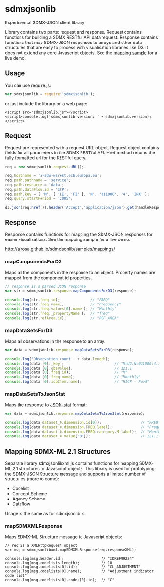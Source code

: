 sdmxjsonlib
===========

Experimental SDMX-JSON client library

Library contains two parts: request and response. Request contains functions
for building a SDMX RESTful API data request. Response contains functions that
map SDMX-JSON responses to arrays and other data structures that are easy to process
with visualisation libraries like D3. It does not extend any core Javascript
objects. See the [mapping sample](http://airosa.github.io/sdmxjsonlib/samples/mappings/)
for a live demo.


## Usage ##

You can use [require.js](http://requirejs.org):

```javascript
var sdmxjsonlib = require('sdmxjsonlib');
```

or just include the library on a web page:

```
<script src="sdmxjsonlib.js"></script>
<script>console.log('sdmxjsonlib version: ' + sdmxjsonlib.version);</script>
```

## Request ##

Request are represented with a request.URL object. Request object contains
fields for all parameters in the SDMX RESTful API. Href method returns the
fully formatted url for the RESTful query.


```javascript
req = new sdmxjsonlib.request.URL();

req.hostname = 'a-sdw-wsrest.ecb.europa.eu';
req.path.pathname = 'service';
req.path.resource = 'data';
req.path.dataFlow.id = 'ICP';
req.path.key = [ 'M', [ 'EE', 'FI' ], 'N', '011000', '4', 'INX' ];
req.query.startPeriod = '2005';

d3.json(req.href()).header('Accept','application/json').get(handleResponse);
```

## Response ##

Response contains functions for mapping the SDMX-JSON responses for easier
visualisations. See the mapping sample for a live demo:

http://airosa.github.io/sdmxjsonlib/samples/mappings/

### mapComponentsForD3

Maps all the components in the response to an object. Property names are mapped
from the component id properties.

```javascript
// response is a parsed JSON response
var str = sdmxjsonlib.response.mapComponentsForD3(response);

console.log(str.freq.id);              // "FREQ"
console.log(str.freq.name);            // "Frequency"
console.log(str.freq.values[0].name ); // "Monthly"
console.log(str.freq._propertyName );  // "freq"
console.log(str.refArea.id);           // "REF_AREA"
```

### mapDataSetsForD3

Maps all observations in the response to an array:

```javascript
var data = sdmxjsonlib.response.mapDataSetsForD3(response);

console.log('Observation count ' + data.length);
console.log(data.[0]._key);                       // "M:U2:N:011000:4:INX:2014-01"
console.log(data.[0].obsValue);                   // 121.1
console.log(data.[0].freq.id);                    // "M"
console.log(data.[0].freq.name);                  // "Monthly"
console.log(data.[0].icpItem.name);               // "HICP - Food"
```

### mapDataSetsToJsonStat

Maps the response to [JSON-stat](http://json-stat.org) format:

```javascript
var data = sdmxjsonlib.response.mapDataSetsToJsonStat(response);

console.log(data.dataset_0.dimension.id[0]);                  // "FREQ"
console.log(data.dataset_0.dimension.FREQ.label);             // "Frequency"
console.log(data.dataset_0.dimension.FREQ.category.M.label);  // "Monthly"
console.log(data.dataset_0.value["0"]);                       // 121.1
```

## Mapping SDMX-ML 2.1 Structures ##

Separate library sdmxjsonlibxml.js contains functions for mapping SDMX-ML 2.1
structures to Javascript objects. This library is used for prototyping the
SDMX-JSON Structure message and supports a limited number of structures
(more to come):

- Codelist
- Concept Scheme
- Agency Scheme
- Dataflow

Usage is the same as for sdmxjsonlib.js.

### mapSDMXMLResponse

Maps SDMX-ML Structure message to Javascript objects:

```
// req is a XMLHttpRequest object
var msg = sdmxjsonlibxml.mapSDMXMLResponse(req.responseXML);

console.log(msg.header.id);                 // "IDREF99224"
console.log(msg.codelists.length);          // 10
console.log(msg.codelists[0].id);           // "CL_ADJUSTMENT"
console.log(msg.codelists[0].name);         // "Adjustment indicator code list"
console.log(msg.codelists[0].codes[0].id);  // "C"
```

